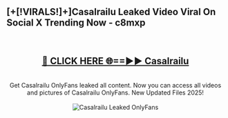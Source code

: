 <h2>[+[!VIRALS!]+]Casalrailu Leaked Video Viral On Social X Trending Now - c8mxp</h2>
<br>
<div align="center">
<h2><a href="https://libra.edu.pl?Casalrailu" rel="nofollow">🔴 CLICK HERE 🌐==►► Casalrailu</a></h2>
<br>
Get Casalrailu OnlyFans leaked all content. Now you can access all videos and pictures of Casalrailu OnlyFans. New Updated Files 2025!
<br>
<br>
<a href="https://libra.edu.pl?Casalrailu" rel="nofollow" data-target="animated-image.originalLink"><img src="https://i.ibb.co.com/WyWwxjT/player-gif2.gif" alt="Casalrailu Leaked OnlyFans" style="max-width: 100%; display: inline-block;" data-target="animated-image.originalImage"></a>
</div>
<br>